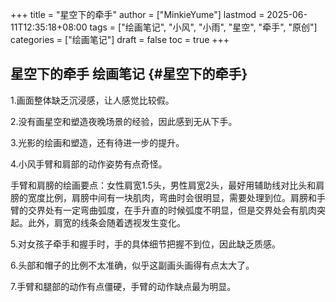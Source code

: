 +++
title = "星空下的牵手"
author = ["MinkieYume"]
lastmod = 2025-06-11T12:35:18+08:00
tags = ["绘画笔记", "小风", "小雨", "星空", "牵手", "原创"]
categories = ["绘画笔记"]
draft = false
toc = true
+++

## 星空下的牵手 <span class="tag"><span class="____">绘画笔记</span></span> {#星空下的牵手}

1.画面整体缺乏沉浸感，让人感觉比较假。

2.没有画星空和塑造夜晚场景的经验，因此感到无从下手。

3.光影的绘画和塑造，还有待进一步的提升。

4.小风手臂和肩部的动作姿势有点奇怪。

手臂和肩膀的绘画要点：女性肩宽1.5头，男性肩宽2头，最好用辅助线对比头和肩膀的宽度比例，肩膀中间有一块肌肉，弯曲时会很明显，需要处理到位。肩膀和手臂的交界处有一定弯曲弧度，在手升直的时候弧度不明显，但是交界处会有肌肉突起。此外，肩宽的线条会随着透视发生变化。

5.对女孩子牵手和握手时，手的具体细节把握不到位，因此缺乏质感。

6.头部和帽子的比例不太准确，似乎这副画头画得有点太大了。

7.手臂和腿部的动作有点僵硬，手臂的动作缺点最为明显。
